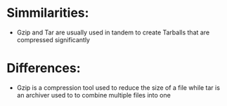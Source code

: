Simmilarities:
===
+ Gzip and Tar are usually used in tandem to create Tarballs that are compressed significantly

Differences:
===
+ Gzip is a compression tool used to reduce the size of a file while tar is an archiver used to to combine multiple files into one
